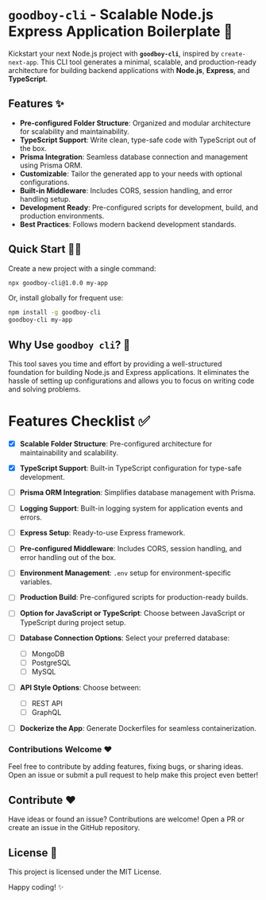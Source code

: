 # `goodboy-cli` - Scalable Node.js Express Application Boilerplate 🚀

Kickstart your next Node.js project with **`goodboy-cli`**, inspired by `create-next-app`. This CLI tool generates a minimal, scalable, and production-ready architecture for building backend applications with **Node.js**, **Express**, and **TypeScript**.

## Features ✨

- **Pre-configured Folder Structure**: Organized and modular architecture for scalability and maintainability.
- **TypeScript Support**: Write clean, type-safe code with TypeScript out of the box.
- **Prisma Integration**: Seamless database connection and management using Prisma ORM.
- **Customizable**: Tailor the generated app to your needs with optional configurations.
- **Built-in Middleware**: Includes CORS, session handling, and error handling setup.
- **Development Ready**: Pre-configured scripts for development, build, and production environments.
- **Best Practices**: Follows modern backend development standards.

## Quick Start 🏃‍♂️

Create a new project with a single command:  
```bash
npx goodboy-cli@1.0.0 my-app
```

Or, install globally for frequent use:  
```bash
npm install -g goodboy-cli
goodboy-cli my-app
```

## Why Use `goodboy cli`? 🤔

This tool saves you time and effort by providing a well-structured foundation for building Node.js and Express applications. It eliminates the hassle of setting up configurations and allows you to focus on writing code and solving problems.


# Features Checklist ✅
- [x] **Scalable Folder Structure**: Pre-configured architecture for maintainability and scalability.  
- [x] **TypeScript Support**: Built-in TypeScript configuration for type-safe development.  
- [ ] **Prisma ORM Integration**: Simplifies database management with Prisma. 
- [ ] **Logging Support**: Built-in logging system for application events and errors.  
- [ ] **Express Setup**: Ready-to-use Express framework. 
- [ ] **Pre-configured Middleware**: Includes CORS, session handling, and error handling out of the box.  
- [ ] **Environment Management**: `.env` setup for environment-specific variables.  
- [ ] **Production Build**: Pre-configured scripts for production-ready builds.  

- [ ] **Option for JavaScript or TypeScript**: Choose between JavaScript or TypeScript during project setup.  
- [ ] **Database Connection Options**: Select your preferred database:  
  - [ ] MongoDB  
  - [ ] PostgreSQL  
  - [ ] MySQL  
- [ ] **API Style Options**: Choose between:  
  - [ ] REST API  
  - [ ] GraphQL  
- [ ] **Dockerize the App**: Generate Dockerfiles for seamless containerization.  


### Contributions Welcome ❤️  
Feel free to contribute by adding features, fixing bugs, or sharing ideas. Open an issue or submit a pull request to help make this project even better!  

## Contribute ❤️

Have ideas or found an issue? Contributions are welcome! Open a PR or create an issue in the GitHub repository.

## License 📜

This project is licensed under the MIT License.

Happy coding! ✨